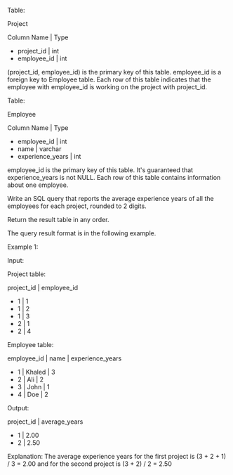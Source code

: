 Table: 

Project

Column Name | Type
- project_id  | int
- employee_id | int


(project_id, employee_id) is the primary key of this table.
employee_id is a foreign key to Employee table.
Each row of this table indicates that the employee with employee_id is working on the project with project_id.
 

Table: 

Employee

Column Name | Type
- employee_id | int
- name | varchar
- experience_years | int

employee_id is the primary key of this table. It's guaranteed that experience_years is not NULL.
Each row of this table contains information about one employee.
 

Write an SQL query that reports the average experience years of all the employees for each project, rounded to 2 digits.

Return the result table in any order.

The query result format is in the following example.

 

Example 1:

Input: 

Project table:

project_id  | employee_id
- 1 | 1
- 1 | 2
- 1 | 3
- 2 | 1
- 2 | 4

Employee table:

employee_id | name | experience_years 
- 1 | Khaled | 3
- 2 | Ali | 2
- 3 | John | 1
- 4 | Doe | 2 

Output: 

project_id  | average_years 
- 1 | 2.00
- 2 | 2.50

Explanation: The average experience years for the first project is (3 + 2 + 1) / 3 = 2.00 and for the second project is (3 + 2) / 2 = 2.50
